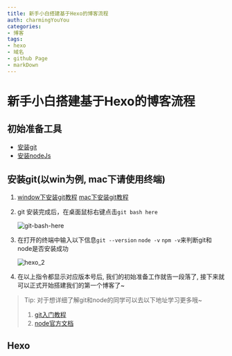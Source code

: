 ```yaml
---
title: 新手小白搭建基于Hexo的博客流程
auth: charmingYouYou
categories: 
- 博客
tags: 
- hexo
- 域名
- github Page
- markDown
---
```

# 新手小白搭建基于Hexo的博客流程

>

## 初始准备工具

 * [安装git](https://git-scm.com/downloads)
 * [安装nodeJs](https://github.com/blinkfox/typora-vue-theme.git)

## 安装git(以win为例, mac下请使用终端)

1. [window下安装git教程](https://jingyan.baidu.com/article/90895e0fb3495f64ed6b0b50.html)  [mac下安装git教程](https://jingyan.baidu.com/article/2a138328d0df4f074a134fc1.html)

2. git 安装完成后，在桌面鼠标右键点击`git bash here`

   ![git-bash-here](https://charmingyouyou-1256314320.picbj.myqcloud.com/blog/hexo_1.png)

3. 在打开的终端中输入以下信息`git --version` `node -v` `npm -v`来判断git和node是否安装成功

   ![hexo_2](https://charmingyouyou-1256314320.picbj.myqcloud.com/blog/hexo_2.png)

4. 在以上指令都显示对应版本号后, 我们的初始准备工作就告一段落了, 接下来就可以正式开始搭建我们的第一个博客了~

> Tip:  对于想详细了解git和node的同学可以去以下地址学习更多哦~
>
> 1. [git入门教程](https://charmingyouyou-1256314320.picbj.myqcloud.com/blog/hexo_1.png)
> 2.  [node官方文档](http://nodejs.cn/api/)



## Hexo